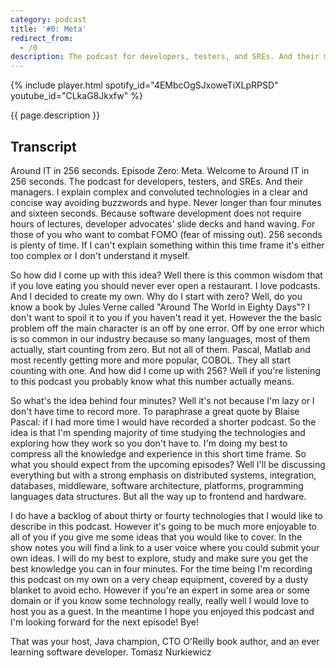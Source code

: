 ```yaml
---
category: podcast
title: '#0: Meta'
redirect_from:
  - /0
description: The podcast for developers, testers, and SREs. And their managers. I explain complex and convoluted technologies in a clear and concise way avoiding buzzwords and hype.
---
```


{% include player.html spotify_id="4EMbcOgSJxoweTiXLpRPSD" youtube_id="CLkaG8Jkxfw" %}

{{ page.description }}

## Transcript

Around IT in 256 seconds. Episode Zero: Meta.
Welcome to Around IT in 256 seconds.
The podcast for developers, testers, and SREs.
And their managers.
I explain complex and convoluted technologies in a clear and concise way avoiding buzzwords and hype.
Never longer than four minutes and sixteen seconds.
Because software development does not require hours of lectures, developer advocates' slide decks and hand waving.
For those of you who want to combat FOMO (fear of missing out).
256 seconds is plenty of time.
If I can't explain something within this time frame it's either too complex or I don't understand it myself.

So how did I come up with this idea?
Well there is this common wisdom that if you love eating you should never ever open a restaurant.
I love podcasts.
And I decided to create my own.
Why do I start with zero?
Well, do you know a book by Jules Verne called "Around The World in Eighty Days"?
I don't want to spoil it to you if you haven't read it yet.
However the the basic problem off the main character is an off by one error.
Off by one error which is so common in our industry because so many languages, most of them actually, start counting from zero.
But not all of them.
Pascal, Matlab and most recently getting more and more popular, COBOL.
They all start counting with one.
And how did I come up with 256?
Well if you're listening to this podcast you probably know what this number actually means.

So what's the idea behind four minutes?
Well it's not because I'm lazy or I don't have time to record more.
To paraphrase a great quote by Blaise Pascal: if I had more time I would have recorded a shorter podcast.
So the idea is that I'm spending majority of time studying the technologies and exploring how they work so you don't have to.
I'm doing my best to compress all the knowledge and experience in this short time frame.
So what you should expect from the upcoming episodes?
Well I'll be discussing everything but with a strong emphasis on distributed systems, integration, databases, middleware, software architecture, platforms, programming languages data structures.
But all the way up to frontend and hardware.

I do have a backlog of about thirty or fourty technologies that I would like to describe in this podcast.
However it's going to be much more enjoyable to all of you if you give me some ideas that you would like to cover.
In the show notes you will find a link to a user voice where you could submit your own ideas.
I will do my best to explore, study and make sure you get the best knowledge you can in four minutes.
For the time being I'm recording this podcast on my own on a very cheap equipment, covered by a dusty blanket to avoid echo.
However if you're an expert in some area or some domain or if you know some technology really, really well I would love to host you as a guest.
In the meantime I hope you enjoyed this podcast and I'm looking forward for the next episode!
Bye!

That was your host, Java champion, CTO O'Reilly book author, and an ever learning software developer.
Tomasz Nurkiewicz


